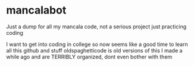 # mancalabot
Just a dump for all my mancala code, not a serious project just practicing coding

I want to get into coding in college so now seems like a good time to learn all this github and stuff
oldspaghetticode is old versions of this I made a while ago and are TERRIBLY organized, dont even bother with them

